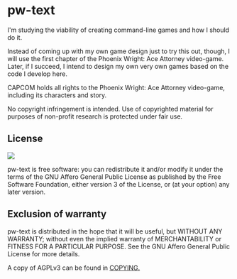 # pw-text

I'm studying the viability of creating command-line games and how I should do it.

Instead of coming up with my own game design just to try this out, though, I will use the first chapter of the Phoenix Wright: Ace Attorney video-game.
Later, if I succeed, I intend to design my own very own games based on the code I develop here.

CAPCOM holds all rights to the Phoenix Wright: Ace Attorney video-game, including its characters and story.

No copyright infringement is intended. Use of copyrighted material for purposes of non-profit research is protected under fair use.

## License

![](https://www.gnu.org/graphics/agplv3-155x51.png)

pw-text is free software: you can redistribute it and/or modify it under the terms of the GNU Affero General Public License as published by the Free Software Foundation, either version 3 of the License, or (at your option) any later version.

## Exclusion of warranty

pw-text is distributed in the hope that it will be useful, but WITHOUT ANY WARRANTY; without even the implied warranty of MERCHANTABILITY or FITNESS FOR A PARTICULAR PURPOSE. See the GNU Affero General Public License for more details.

A copy of AGPLv3 can be found in [COPYING.](COPYING)
